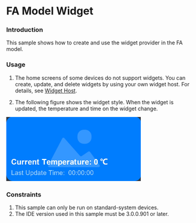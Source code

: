 # FA Model Widget

### Introduction

This sample shows how to create and use the widget provider in the FA model.

### Usage

1. The home screens of some devices do not support widgets. You can create, update, and delete widgets by using your own widget host. For details, see [Widget Host](../FormLauncher/README.md).

2. The following figure shows the widget style. When the widget is updated, the temperature and time on the widget change.

![eTSFormExample](screenshots/eTSFormExample2.png)

### Constraints

1. This sample can only be run on standard-system devices.
2. The IDE version used in this sample must be 3.0.0.901 or later.
